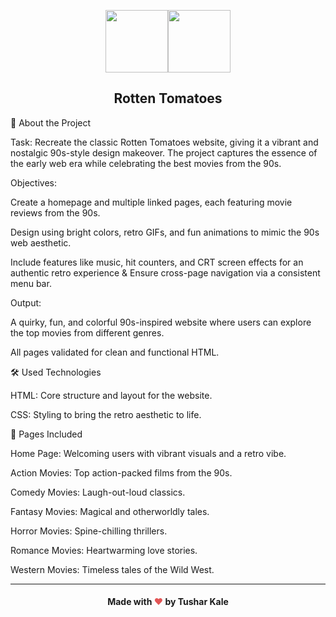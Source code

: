 <p align="center"><img width="100" src="https://user-images.githubusercontent.com/68092946/92415215-f1bcfd00-f125-11ea-89a3-51d5585910b1.gif"><img width="100" src="https://user-images.githubusercontent.com/68092946/92415215-f1bcfd00-f125-11ea-89a3-51d5585910b1.gif"></p>

## <div align="center">Rotten Tomatoes</div>



:book: About the Project

Task: Recreate the classic Rotten Tomatoes website, giving it a vibrant and nostalgic 90s-style design makeover. The project captures the essence of the early web era while celebrating the best movies from the 90s.


Objectives:

Create a homepage and multiple linked pages, each featuring movie reviews from the 90s.

Design using bright colors, retro GIFs, and fun animations to mimic the 90s web aesthetic.

Include features like music, hit counters, and CRT screen effects for an authentic retro experience & Ensure cross-page navigation via a consistent menu bar.

Output:

A quirky, fun, and colorful 90s-inspired website where users can explore the top movies from different genres.

All pages validated for clean and functional HTML.


:hammer_and_wrench: Used Technologies

HTML: Core structure and layout for the website.

CSS: Styling to bring the retro aesthetic to life.


:movie_camera: Pages Included

Home Page: Welcoming users with vibrant visuals and a retro vibe.

Action Movies: Top action-packed films from the 90s.

Comedy Movies: Laugh-out-loud classics.

Fantasy Movies: Magical and otherworldly tales.

Horror Movies: Spine-chilling thrillers.

Romance Movies: Heartwarming love stories.

Western Movies: Timeless tales of the Wild West.
****
####  <div align="center">Made with <span style="color: #e25555;">&#9829;</span> by Tushar Kale</div>

